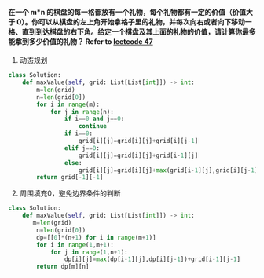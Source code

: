 #### 在一个 m*n 的棋盘的每一格都放有一个礼物，每个礼物都有一定的价值（价值大于 0）。你可以从棋盘的左上角开始拿格子里的礼物，并每次向右或者向下移动一格、直到到达棋盘的右下角。给定一个棋盘及其上面的礼物的价值，请计算你最多能拿到多少价值的礼物？ Refer to [leetcode 47](https://leetcode-cn.com/problems/li-wu-de-zui-da-jie-zhi-lcof/)

1. 动态规划
```python
class Solution:
    def maxValue(self, grid: List[List[int]]) -> int:
        m=len(grid)
        n=len(grid[0])
        for i in range(m):
            for j in range(n):
                if i==0 and j==0:
                    continue
                if i==0:
                    grid[i][j]=grid[i][j]+grid[i][j-1]
                elif j==0:
                    grid[i][j]=grid[i][j]+grid[i-1][j]
                else:
                    grid[i][j]=grid[i][j]+max(grid[i-1][j],grid[i][j-1])
        return grid[-1][-1]
```
2. 周围填充0，避免边界条件的判断
```python
class Solution:
    def maxValue(self, grid: List[List[int]]) -> int:
       m=len(grid)
        n=len(grid[0])
        dp=[[0]*(n+1) for i in range(m+1)]
        for i in range(1,m+1):
            for j in range(1,n+1):
                dp[i][j]=max(dp[i-1][j],dp[i][j-1])+grid[i-1][j-1]
        return dp[m][n]

```
